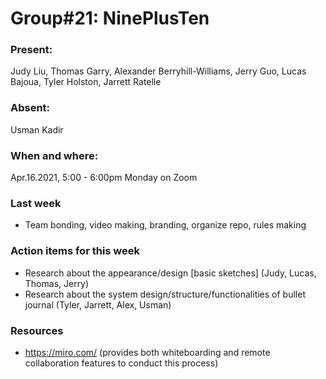 # Group#21: NinePlusTen

### Present:

Judy Liu, Thomas Garry, Alexander Berryhill-Williams, Jerry Guo, Lucas Bajoua, Tyler Holston, Jarrett Ratelle

### Absent:

Usman Kadir

### When and where:

Apr.16.2021, 5:00 - 6:00pm Monday on Zoom

### Last week

- Team bonding, video making, branding, organize repo, rules making

### Action items for this week

- Research about the appearance/design [basic sketches] (Judy, Lucas, Thomas, Jerry)
- Research about the system design/structure/functionalities of bullet journal (Tyler, Jarrett, Alex, Usman)

### Resources

- https://miro.com/ (provides both whiteboarding and remote collaboration features to conduct this process)
